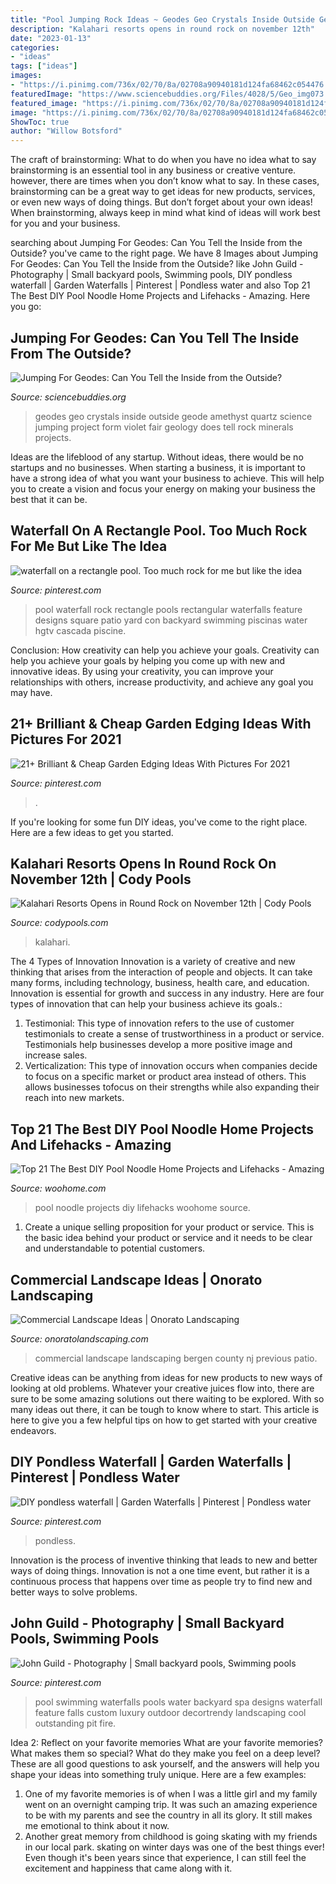 ```yaml
---
title: "Pool Jumping Rock Ideas ~ Geodes Geo Crystals Inside Outside Geode Amethyst Quartz Science Jumping Project Form Violet Fair Geology Does Tell Rock Minerals Projects"
description: "Kalahari resorts opens in round rock on november 12th"
date: "2023-01-13"
categories:
- "ideas"
tags: ["ideas"]
images:
- "https://i.pinimg.com/736x/02/70/8a/02708a90940181d124fa68462c054476.jpg"
featuredImage: "https://www.sciencebuddies.org/Files/4028/5/Geo_img073.jpg"
featured_image: "https://i.pinimg.com/736x/02/70/8a/02708a90940181d124fa68462c054476.jpg"
image: "https://i.pinimg.com/736x/02/70/8a/02708a90940181d124fa68462c054476.jpg"
ShowToc: true
author: "Willow Botsford"
---
```



The craft of brainstorming: What to do when you have no idea what to say
brainstorming is an essential tool in any business or creative venture. however, there are times when you don’t know what to say. In these cases, brainstorming can be a great way to get ideas for new products, services, or even new ways of doing things. But don’t forget about your own ideas! When brainstorming, always keep in mind what kind of ideas will work best for you and your business.

	

		
searching about Jumping For Geodes: Can You Tell the Inside from the Outside? you've came to the right page. We have 8 Images about Jumping For Geodes: Can You Tell the Inside from the Outside? like John Guild - Photography | Small backyard pools, Swimming pools, DIY pondless waterfall | Garden Waterfalls | Pinterest | Pondless water and also Top 21 The Best DIY Pool Noodle Home Projects and Lifehacks - Amazing. Here you go:
		
    
## Jumping For Geodes: Can You Tell The Inside From The Outside?

<img loading=lazy src="https://www.sciencebuddies.org/Files/4028/5/Geo_img073.jpg" onerror="this.onerror=null;this.src='https://tse1.mm.bing.net/th?id=OIP.4_Zhc2VXkwNJRLAKbKKj6AHaF0&amp;pid=15.1';" alt="Jumping For Geodes: Can You Tell the Inside from the Outside?">

_Source: sciencebuddies.org_

>geodes geo crystals inside outside geode amethyst quartz science jumping project form violet fair geology does tell rock minerals projects. 

	

Ideas are the lifeblood of any startup. Without ideas, there would be no startups and no businesses. When starting a business, it is important to have a strong idea of what you want your business to achieve. This will help you to create a vision and focus your energy on making your business the best that it can be.

    
## Waterfall On A Rectangle Pool. Too Much Rock For Me But Like The Idea

<img loading=lazy src="https://s-media-cache-ak0.pinimg.com/736x/7d/76/c8/7d76c8aee072fbd6a81bff5cc7844b10.jpg" onerror="this.onerror=null;this.src='https://tse4.mm.bing.net/th?id=OIP.a0EFe5QG2LDYlsSWzid2dgHaJ4&amp;pid=15.1';" alt="waterfall on a rectangle pool. Too much rock for me but like the idea">

_Source: pinterest.com_

>pool waterfall rock rectangle pools rectangular waterfalls feature designs square patio yard con backyard swimming piscinas water hgtv cascada piscine. 

	

Conclusion: How creativity can help you achieve your goals.
Creativity can help you achieve your goals by helping you come up with new and innovative ideas. By using your creativity, you can improve your relationships with others, increase productivity, and achieve any goal you may have.

    
## 21+ Brilliant &amp; Cheap Garden Edging Ideas With Pictures For 2021

<img loading=lazy src="https://i.pinimg.com/736x/15/67/20/15672079882e88c459bcaebaa46042c0.jpg" onerror="this.onerror=null;this.src='https://tse1.mm.bing.net/th?id=OIP.DfXo6rhfjR5WjCKqzmyiRwHaLG&amp;pid=15.1';" alt="21+ Brilliant &amp; Cheap Garden Edging Ideas With Pictures For 2021">

_Source: pinterest.com_

>. 

	

If you're looking for some fun DIY ideas, you've come to the right place. Here are a few ideas to get you started.

    
## Kalahari Resorts Opens In Round Rock On November 12th | Cody Pools

<img loading=lazy src="https://codypools.com/wp-content/uploads/kalahari5-980x735.jpg" onerror="this.onerror=null;this.src='https://tse2.mm.bing.net/th?id=OIP.IlNVO7ZPAtHRX1mEldmOkwHaFj&amp;pid=15.1';" alt="Kalahari Resorts Opens in Round Rock on November 12th | Cody Pools">

_Source: codypools.com_

>kalahari. 

	

The 4 Types of Innovation
Innovation is a variety of creative and new thinking that arises from the interaction of people and objects. It can take many forms, including technology, business, health care, and education. Innovation is essential for growth and success in any industry. Here are four types of innovation that can help your business achieve its goals.: 
1. Testimonial: This type of innovation refers to the use of customer testimonials to create a sense of trustworthiness in a product or service. Testimonials help businesses develop a more positive image and increase sales. 
2. Verticalization: This type of innovation occurs when companies decide to focus on a specific market or product area instead of others. This allows businesses tofocus on their strengths while also expanding their reach into new markets. 

    
## Top 21 The Best DIY Pool Noodle Home Projects And Lifehacks - Amazing

<img loading=lazy src="https://www.woohome.com/wp-content/uploads/2015/06/pool-noodle-projects-woohome-21.jpg" onerror="this.onerror=null;this.src='https://tse4.mm.bing.net/th?id=OIP.sJUL1TbjKhpNdhxEMZt_YgHaNh&amp;pid=15.1';" alt="Top 21 The Best DIY Pool Noodle Home Projects and Lifehacks - Amazing">

_Source: woohome.com_

>pool noodle projects diy lifehacks woohome source. 

	

1. Create a unique selling proposition for your product or service. This is the basic idea behind your product or service and it needs to be clear and understandable to potential customers. 

    
## Commercial Landscape Ideas | Onorato Landscaping

<img loading=lazy src="http://onoratolandscaping.com/wp-content/uploads/2017/03/Marc-Razr-Pics-1149-577x1024.jpg" onerror="this.onerror=null;this.src='https://tse1.mm.bing.net/th?id=OIP.L3WcmkG_fj3ZLX3A8Ozu8QHaNJ&amp;pid=15.1';" alt="Commercial Landscape Ideas | Onorato Landscaping">

_Source: onoratolandscaping.com_

>commercial landscape landscaping bergen county nj previous patio. 

	

Creative ideas can be anything from ideas for new products to new ways of looking at old problems. Whatever your creative juices flow into, there are sure to be some amazing solutions out there waiting to be explored. With so many ideas out there, it can be tough to know where to start. This article is here to give you a few helpful tips on how to get started with your creative endeavors.

    
## DIY Pondless Waterfall | Garden Waterfalls | Pinterest | Pondless Water

<img loading=lazy src="https://i.pinimg.com/736x/02/70/8a/02708a90940181d124fa68462c054476.jpg" onerror="this.onerror=null;this.src='https://tse4.mm.bing.net/th?id=OIP._oFe6n1JY4hwXNrPp1-eUgAAAA&amp;pid=15.1';" alt="DIY pondless waterfall | Garden Waterfalls | Pinterest | Pondless water">

_Source: pinterest.com_

>pondless. 

	

Innovation is the process of inventive thinking that leads to new and better ways of doing things. Innovation is not a one time event, but rather it is a continuous process that happens over time as people try to find new and better ways to solve problems.

    
## John Guild - Photography | Small Backyard Pools, Swimming Pools

<img loading=lazy src="https://i.pinimg.com/736x/59/49/4f/59494fec8a65c184fa7f59aea5cd954d--luxury-pools-luxury-spa.jpg" onerror="this.onerror=null;this.src='https://tse2.mm.bing.net/th?id=OIP.ePVMXowEGYTw1i0YjAqcUwHaKF&amp;pid=15.1';" alt="John Guild - Photography | Small backyard pools, Swimming pools">

_Source: pinterest.com_

>pool swimming waterfalls pools water backyard spa designs waterfall feature falls custom luxury outdoor decortrendy landscaping cool outstanding pit fire. 

	

Idea 2: Reflect on your favorite memories
What are your favorite memories? What makes them so special? What do they make you feel on a deep level? These are all good questions to ask yourself, and the answers will help you shape your ideas into something truly unique. Here are a few examples: 
1. One of my favorite memories is of when I was a little girl and my family went on an overnight camping trip. It was such an amazing experience to be with my parents and see the country in all its glory. It still makes me emotional to think about it now. 
2. Another great memory from childhood is going skating with my friends in our local park. skating on winter days was one of the best things ever! Even though it's been years since that experience, I can still feel the excitement and happiness that came along with it. 

